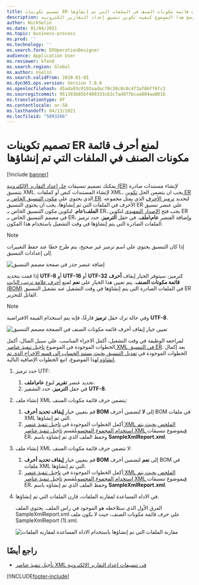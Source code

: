```yaml
---
title: تصميم تكوينات ER لمنع أحرف قائمة مكونات الصنف في الملفات التي تم إنشاؤها
description: يوضح هذا الموضوع كيفيه تكوين تنسيق إعداد التقارير الكترونيه (ER) لإنشاء التقارير التي تقوم بمنع أحرف علامة ترتيب البايت (BOM).
author: NickSelin
ms.date: 01/04/2021
ms.topic: business-process
ms.prod: ''
ms.technology: ''
ms.search.form: EROperationDesigner
audience: Application User
ms.reviewer: kfend
ms.search.region: Global
ms.author: nselin
ms.search.validFrom: 2018-01-01
ms.dyn365.ops.version: Version 7.0.0
ms.openlocfilehash: d5ada93c0192aadac70c38c8c8c4f3af86ff6fc3
ms.sourcegitcommit: 951393b05bf409333cb3c7ad977bcaa804aa801b
ms.translationtype: HT
ms.contentlocale: ar-SA
ms.lasthandoff: 04/13/2021
ms.locfileid: "5893266"
---
```

# <a name="design-er-configurations-to-suppress-bom-characters-in-generated-files"></a>تصميم تكوينات ER لمنع أحرف قائمة مكونات الصنف في الملفات التي تم إنشاؤها

[!include [banner](../includes/banner.md)]

يمكنك تصميم تنسيقات [حل](er-quick-start1-new-solution.md) [إعداد التقارير الإلكترونية (ER)](general-electronic-reporting.md) لإنشاء مستندات صادرة بتنسيق XML. لإنشاء المستندات كنص أو كملفات XML، يجب ان يتضمن الحل [تكوين ER](general-electronic-reporting.md#Configuration) الذي يحتوي علي [مكون التنسيق الخاص بـ ER](general-electronic-reporting.md#FormatComponentOutbound). لتحديد [ترميز الأحرف](/windows/win32/intl/character-sets) الذي يمثل مجموعه الأحرف في الملفات التي تم إنشاؤها، يجب ان يحتوي التنسيق ER علي عنصر تنسيق **الملف\\عام**. لتكوين مكون التنسيق الخاص بـ ER، يجب فتح [الإصدار التمهيدي](general-electronic-reporting.md#component-versioning) لتكوين ER في مصمم التنسيق الخاص بـ ER، وإضافة العنصر **عام\\ملف**. في حقل **الترميز**، حدد ترميز الملفات الصادرة التي يتم إنشاؤها في وقت التشغيل باستخدام هذا المكون.

> [!NOTE]
> إذا كان التنسيق يحتوي علي اسم ترميز غير صحيح، يتم طرح خطا عند حفظ التغييرات إلى إعدادات التنسيق.

![إضافة عنصر جذر في صفحة مصمم التنسيق](./media/er-suppress-bom-characters-image1.gif)

إذا قمت بتحديد **UTF-8** أو **UTF-16** أو **UTF-32** كترميز، سيتوفر الخيار إيقاف **أحرف قائمة مكونات الصنف**. يتم تعيين هذا الخيار على **نعم** لمنع [أحرف علامة ترتيب البايت (BOM)](/globalization/encoding/byte-order-mark) في الملفات الصادرة التي يتم إنشاؤها في وقت التشغيل عند تشغيل التنسيق ER القابل للتحرير.

> [!NOTE]
> وفي حالة ترك حقل **ترميز** فارغًا، فإنه يتم استخدام القيمة الافتراضية **UTF-8**.

![تعيين خيار إيقاف أحرف قائمه مكونات الصنف في الصفحة مصمم التنسيق](./media/er-suppress-bom-characters-image2.gif)

لمراجعه الوظيفة في وقت التشغيل، أكمل الاجراء المناسب. علي سبيل المثال، أكمل الخطوات الموجودة في الموضوع [تاجيل تنفيذ عناصر XML في التنسيق ER](er-defer-xml-element.md). بعد إكمال الخطوات الموجودة في [تعديل التنسيق بحيث يستند الحساب إلى قسم الإخراج الذي تم إنشاؤه ](er-defer-xml-element.md#modify-the-format-so-that-the-calculation-is-based-on-generated-output) لهذا الموضوع، اتبع الخطوات الإضافية التالية.

1. حدد ترميز UTF:

    1. تحديد عنصر **تقرير** لنوع **عام\\ملف**.
    2. في حقل **الترميز**، حدد التشفير **UTF-8**.

2. إنشاء ملف XML يتضمن حرف قائمة مكونات الصنف:

    1. قم بتعيين خيار **إيقاف تحديد أحرف BOM** إلى **لا** لتضمين أحرف BOM في ملفات XML التي تم إنشاؤها.
    2. أكمل الخطوات الموجودة في [تاجيل تنفيذ عنصر XML الملخص بحيث يتم استخدام المجموع المحسوب](er-defer-xml-element.md#defer-the-execution-of-the-summary-xml-element-so-that-the-calculated-total-is-used)لقسم [تاجيل تنفيذ عناصر XML في](er-defer-xml-element.md)موضوع تنسيقات ER، وحفظ الملف الذي تم إنشاؤه باسم **SampleXmlReport.xml**.

3. إنشاء ملف XML لا تتضمن حرف قائمة مكونات الصنف:

    1. قم بتعيين خيار **إيقاف تحديد أحرف BOM** إلى **نعم** لتضمين أحرف BOM في ملفات XML التي تم إنشاؤها.
    2. أكمل الخطوات الموجودة في [تاجيل تنفيذ عنصر XML الملخص بحيث يتم استخدام المجموع المحسوب](er-defer-xml-element.md#defer-the-execution-of-the-summary-xml-element-so-that-the-calculated-total-is-used)لقسم [تاجيل تنفيذ عناصر XML في](er-defer-xml-element.md)موضوع تنسيقات ER، وحفظ الملف الذي تم إنشاؤه باسم **SampleXmlReport.xml**.

4. في الاداه المساعدة لمقارنه الملفات، قارن الملفات التي تم إنشاؤها.

    الفرق الأول الذي ستلاحظه هو الموجود في راس الملف. يحتوي الملف SampleXmlReport.xml علي حرف قائمة مكونات الصنف، حيث لا يكون ملف SampleXmlReport (1).xml.

    ![مقارنة الملفات التي تم إنشاؤها باستخدام الاداه المساعدة لمقارنه الملفات](./media/er-suppress-bom-characters-image3.png)

## <a name="see-also"></a>راجع أيضًا

- [تأجيل تنفيذ عناصر XML في تنسيقات إعداد التقارير الإلكترونية](er-defer-xml-element.md)


[!INCLUDE[footer-include](../../../includes/footer-banner.md)]